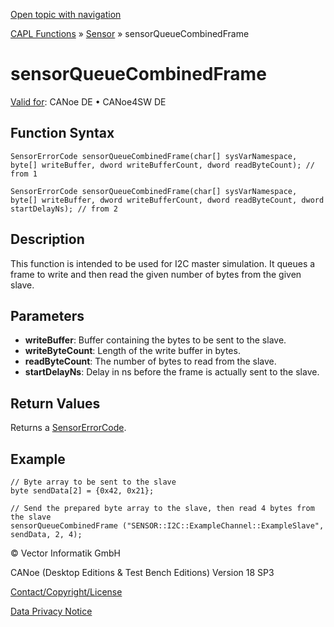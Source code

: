 [Open topic with navigation](../../../../../CANoeDEFamily.htm#Topics/CAPLFunctions/Sensor/Functions/CAPLfunctionSensorQueueCombinedFrame.md)

[CAPL Functions](../../CAPLfunctions.md) » [Sensor](../CAPLfunctionsSensorOverview.md) » sensorQueueCombinedFrame

# sensorQueueCombinedFrame

[Valid for](../../../Shared/FeatureAvailability.md): CANoe DE • CANoe4SW DE

## Function Syntax

```plaintext
SensorErrorCode sensorQueueCombinedFrame(char[] sysVarNamespace, byte[] writeBuffer, dword writeBufferCount, dword readByteCount); // from 1
```

```plaintext
SensorErrorCode sensorQueueCombinedFrame(char[] sysVarNamespace, byte[] writeBuffer, dword writeBufferCount, dword readByteCount, dword startDelayNs); // from 2
```

## Description

This function is intended to be used for I2C master simulation. It queues a frame to write and then read the given number of bytes from the given slave.

## Parameters

- **writeBuffer**: Buffer containing the bytes to be sent to the slave.
- **writeByteCount**: Length of the write buffer in bytes.
- **readByteCount**: The number of bytes to read from the slave.
- **startDelayNs**: Delay in ns before the frame is actually sent to the slave.

## Return Values

Returns a [SensorErrorCode](../CAPLfunctionsSensorEnumeration.md).

## Example

```plaintext
// Byte array to be sent to the slave
byte sendData[2] = {0x42, 0x21};

// Send the prepared byte array to the slave, then read 4 bytes from the slave
sensorQueueCombinedFrame ("SENSOR::I2C::ExampleChannel::ExampleSlave", sendData, 2, 4);
```

© Vector Informatik GmbH

CANoe (Desktop Editions & Test Bench Editions) Version 18 SP3

[Contact/Copyright/License](../../../Shared/ContactCopyrightLicense.md)

[Data Privacy Notice](https://www.vector.com/int/en/company/get-info/privacy-policy/)